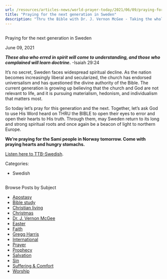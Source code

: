 ```yaml
---
url: /resources/articles-news/world-prayer-today/2021/06/09/praying-for-the-next-generation-in-sweden
title: "Praying for the next generation in Sweden"
description: "Thru the Bible with Dr. J. Vernon McGee - Taking the whole Word to the whole world"
---
```







## 
 Praying for the next generation in Sweden


June 09, 2021
![]()




***These also who erred in spirit will come to understanding, and those who complained will learn doctrine.*** -Isaiah 29:24

It’s no secret, Sweden faces widespread spiritual decline. As the nation becomes increasingly liberal and secularized, the church has endorsed universalism and has questioned the divine authority of the Bible. The current generation is growing up believing that the church and God are not relevant to life, and it is pursuing materialism, hedonism, and individualism that matters most.

So today let’s pray for this generation and the next. Together, let’s ask God to use His Word heard on THRU the BIBLE to open their eyes to error and open their hearts to His truth. Through them, may Sweden return to its long and strong spiritual roots and once again be a beacon of light to northern Europe.

**We’re praying for the Sami people in Norway tomorrow. Come with praying hearts and hungry stomachs.**

[Listen here to TTB-Swedish](https://ttb.twr.org/home/day,304/language,SWE). 



Categories: 


* Swedish









## 
 Browse Posts by Subject


* [Apostasy](/resources/articles-news/-in-tags/tags/Apostasy)
* [Bible study](/resources/articles-news/-in-tags/tags/Bible-study)
* [Christian living](/resources/articles-news/-in-tags/tags/Christian-living)
* [Christmas](/resources/articles-news/-in-tags/tags/Christmas)
* [Dr. J. Vernon McGee](/resources/articles-news/-in-tags/tags/Dr-J-Vernon-McGee)
* [Easter](/resources/articles-news/-in-tags/tags/easter)
* [Faith](/resources/articles-news/-in-tags/tags/Faith)
* [Gregg Harris](/resources/articles-news/-in-tags/tags/Gregg-Harris)
* [International](/resources/articles-news/-in-tags/tags/International)
* [Prayer](/resources/articles-news/-in-tags/tags/prayer)
* [Prophecy](/resources/articles-news/-in-tags/tags/Prophecy)
* [Salvation](/resources/articles-news/-in-tags/tags/Salvation)
* [Sin](/resources/articles-news/-in-tags/tags/sin)
* [Suffering & Comfort](/resources/articles-news/-in-tags/tags/Suffering-Comfort)
* [Worship](/resources/articles-news/-in-tags/tags/worship)






